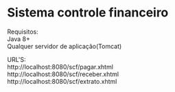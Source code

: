 # Sistema controle financeiro

Requisitos: <br />
Java 8+ <br />
Qualquer servidor de aplicação(Tomcat) <br />

URL'S: <br /> 
http://localhost:8080/scf/pagar.xhtml <br />
http://localhost:8080/scf/receber.xhtml <br />
http://localhost:8080/scf/extrato.xhtml <br />
